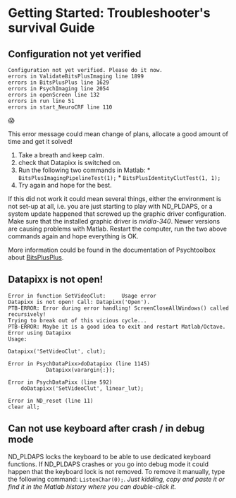 # Getting Started: Troubleshooter's survival Guide


## Configuration not yet verified

```{Matlab}
Configuration not yet verified. Please do it now.
errors in ValidateBitsPlusImaging line 1899
errors in BitsPlusPlus line 1629
errors in PsychImaging line 2054
errors in openScreen line 132
errors in run line 51
errors in start_NeuroCRF line 110
```

:scream:

This error message could mean change of plans, allocate a good amount of time and get it solved!

  1. Take a breath and keep calm.
  2. check that Datapixx is switched on.
  3. Run the following two commands in Matlab:
    * `BitsPlusImagingPipelineTest(1);`
    * `BitsPlusIdentityClutTest(1, 1);`
  4. Try again and hope for the best.

If this did not work it could mean several things, either the environment is not set-up at all, i.e. you are just starting to play with ND_PLDAPS, or a system update happened that screwed up the graphic driver configuration. Make sure that the installed graphic driver is *nvidia-340*. Newer versions are causing problems with Matlab. Restart the computer, run the two above commands again and hope everything is OK.

More information could be found in the documentation of Psychtoolbox about [BitsPlusPlus](https://github.com/kleinerm/Psychtoolbox-3/blob/master/Psychtoolbox/PsychGLImageProcessing/BitsPlusPlus.m).

## Datapixx is not open!

```{Matlab}
Error in function SetVideoClut: 	Usage error
Datapixx is not open! Call: Datapixx('Open').
PTB-ERROR: Error during error handling! ScreenCloseAllWindows() called recursively!
Trying to break out of this vicious cycle...
PTB-ERROR: Maybe it is a good idea to exit and restart Matlab/Octave.
Error using Datapixx
Usage:

Datapixx('SetVideoClut', clut);

Error in PsychDataPixx>doDatapixx (line 1145)
            Datapixx(varargin{:});

Error in PsychDataPixx (line 592)
    doDatapixx('SetVideoClut', linear_lut);

Error in ND_reset (line 11)
clear all;
```

## Can not use keyboard after crash / in debug mode

ND_PLDAPS locks the keyboard to be able to use dedicated keyboard functions. If ND_PLDAPS crashes or you go into debug mode it could happen that the keyboard lock is not removed. To remove it manually, type the following command: `ListenChar(0);`. *Just kidding, copy and paste it or find it in the Matlab history where you can double-click it.*
